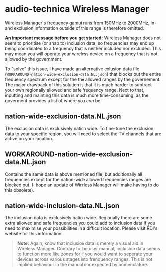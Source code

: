 # audio-technica Wireless Manager

Wireless Manager's frequency gamut runs from 150MHz to 2000MHz, in- and exclusion information outside of this range is therefore omitted.

**An important message before you get started:** Wireless Manager does not seem to prioritise (or snap to) inclusion data, so frequencies may end up being coordinated to a frequency that is neither included nor excluded. This may mean you will operate your wireless device on a frequency that is not allowed by the government.

To "solve" this issue, I have made an alternative exlusion data file (`WORKAROUND-nation-wide-exclusion-data.NL.json`) that blocks out the entire frequency spectrum except for the the allowed ranges by the governement. The major drawback of this solution is that it is much harder to subtract your own regionally allowed and safe frequency range. Next to that, inputting and mainting this data is much more time-consuming, as the goverment provides a list of where you _can_ be.

## nation-wide-exclusion-data.NL.json

The exclusion data is exclusively nation wide. To fine-tune the exclusion data to your specific region, you will need to select the TV channels that are active on your location.

## WORKAROUND-nation-wide-exclusion-data.NL.json

Contains the same data is above mentioned file, but additionally all frequencies except for the nation-wide allowed frequencies ranges are blocked out. (I hope an update of Wireless Manager will make having to do this obsolete).

## nation-wide-inclusion-data.NL.json

The inclusion data is exclusively nation wide. Regionally there are some extra allowed and safe frequencies you could add to inclusion data if you need to maximise your possibilities in a difficult location. Please visit RDI's website for this information.

> **Note:** Again, know that inclusion data is merely a visual aid in Wireless Manager. Contrary to the user manual, inclusion data seems to function more like _zones_ for if you would want to seperate your devices across various stages into frenquency ranges. This is not implied behaviour in the manual nor expected by nomenclature.
